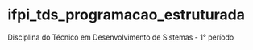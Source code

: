 # ifpi_tds_programacao_estruturada

Disciplina do Técnico em Desenvolvimento de Sistemas - 1° período
